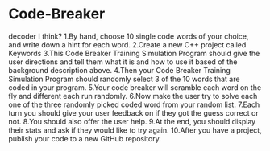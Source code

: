 # Code-Breaker
decoder I think?
1.By hand, choose 10 single code words of your choice, and write down a hint for each word.
2.Create a new C++ project called Keywords
3.This Code Breaker Training Simulation Program should give the user directions and tell them what it is and how to use it based of the background description above.
4.Then your Code Breaker Training Simulation Program should randomly select 3 of the 10 words that are coded in your program.
5.Your code breaker will scramble each word on the fly and different each run randomly.
6.Now make the user try to solve each one of the three randomly picked coded word from your random list.
7.Each turn you should give your user feedback on if they got the guess correct or not.
8.You should also offer the user help.
9.At the end, you should display their stats and ask if they would like to try again.
10.After you have a project, publish your code to a new GitHub repository.
